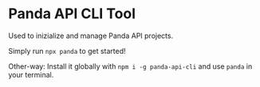 # Panda API CLI Tool

Used to inizialize and manage Panda API projects.

Simply run `npx panda` to get started!

Other-way: Install it globally with `npm i -g panda-api-cli` and use `panda` in your terminal.
